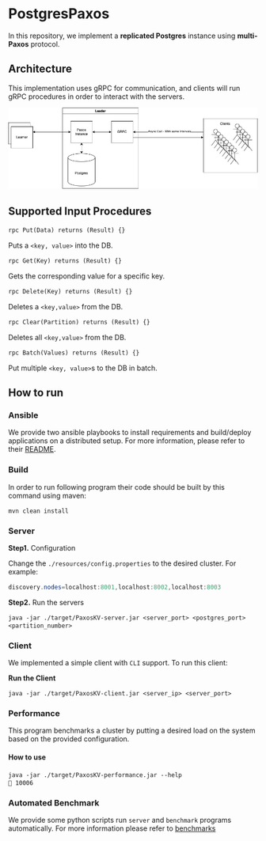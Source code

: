 # PostgresPaxos
In this repository, we implement a **replicated Postgres** instance using **multi-Paxos** protocol.

## Architecture
This implementation uses gRPC for communication, and clients will run gRPC procedures in order to interact with the servers.

![arch](./images/Architecture.jpg)


## Supported Input Procedures
```protobuf
rpc Put(Data) returns (Result) {}
```
Puts a `<key, value>` into the DB.
```protobuf
rpc Get(Key) returns (Result) {}
```
Gets the corresponding value for a specific key.
```protobuf
rpc Delete(Key) returns (Result) {}
```
Deletes a `<key,value>` from the DB.
```protobuf
rpc Clear(Partition) returns (Result) {}
```
Deletes all `<key,value>` from the DB.
```protobuf
rpc Batch(Values) returns (Result) {}
```
Put multiple `<key, value>`s to the DB in batch.

## How to run
### Ansible
We provide two ansible playbooks to install requirements and build/deploy applications on a distributed setup.
For more information, please refer to their [README](./ansible/README.md).

### Build
In order to run following program their code should be built by this command using maven: 
```
mvn clean install
```
### Server

**Step1.**  Configuration


Change the `./resources/config.properties` to the desired cluster. For example:
```java
discovery.nodes=localhost:8001,localhost:8002,localhost:8003
```
**Step2.** Run the servers
```
java -jar ./target/PaxosKV-server.jar <server_port> <postgres_port> <partition_number>
```
### Client
We implemented a simple client with `CLI` support. To run this client:

**Run the Client**
```
java -jar ./target/PaxosKV-client.jar <server_ip> <server_port> 
```

### Performance
This program benchmarks a cluster by putting a desired load on the system based on the provided configuration. 

#### How to use
```
java -jar ./target/PaxosKV-performance.jar --help                                                                                                                                                      10006
```
### Automated Benchmark
We provide some python scripts run `server` and `benchmark` programs automatically. For more information 
please refer to [benchmarks](./benchmarks)
